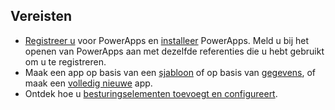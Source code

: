 ## <a name="prerequisites"></a>Vereisten
* [Registreer u](../signup-for-powerapps.md) voor PowerApps en [installeer](http://aka.ms/powerappsinstall) PowerApps. Meld u bij het openen van PowerApps aan met dezelfde referenties die u hebt gebruikt om u te registreren.
* Maak een app op basis van een [sjabloon](../get-started-test-drive.md) of op basis van [gegevens](../get-started-create-from-data.md), of maak een [volledig nieuwe](../get-started-create-from-blank.md) app.
* Ontdek hoe u [besturingselementen toevoegt en configureert](../add-configure-controls.md).

